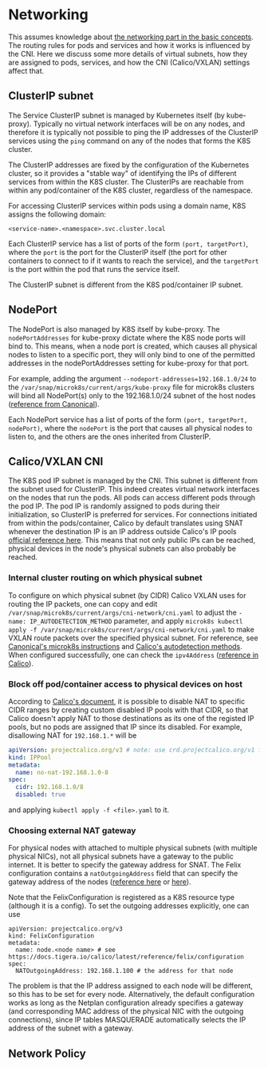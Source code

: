 # Networking

This assumes knowledge about [the networking part in the basic concepts](concepts.md#network). The routing rules for pods and services and how it works is influenced by the CNI. Here we discuss some more details of virtual subnets, how they are assigned to pods, services, and how the CNI (Calico/VXLAN) settings affect that.

## ClusterIP subnet
The Service ClusterIP subnet is managed by Kubernetes itself (by kube-proxy). Typically no virtual network interfaces will be on any nodes, and therefore it is typically not possible to ping the IP addresses of the ClusterIP services using the `ping` command on any of the nodes that forms the K8S cluster.

The ClusterIP addresses are fixed by the configuration of the Kubernetes cluster, so it provides a "stable way" of identifying the IPs of different services from within the K8S cluster. The ClusterIPs are reachable from within any pod/container of the K8S cluster, regardless of the namespace.

For accessing ClusterIP services within pods using a domain name, K8S assigns the following domain:
```
<service-name>.<namespace>.svc.cluster.local
```

Each ClusterIP service has a list of ports of the form `(port, targetPort)`, where the `port` is the port for the ClusterIP itself (the port for other containers to connect to if it wants to reach the service), and the `targetPort` is the port within the pod that runs the service itself.

The ClusterIP subnet is different from the K8S pod/container IP subnet.

## NodePort
The NodePort is also managed by K8S itself by kube-proxy. The `nodePortAddresses` for kube-proxy dictate where the K8S node ports will bind to. This means, when a node port is created, which causes all physical nodes to listen to a specific port, they will only bind to one of the permitted addresses in the nodePortAddresses setting for kube-proxy for that port.

For example, adding the argument `--nodeport-addresses=192.168.1.0/24` to the `/var/snap/microk8s/current/args/kube-proxy` file for microk8s clusters will bind all NodePort(s) only to the 192.168.1.0/24 subnet of the host nodes ([reference from Canonical](https://microk8s.io/docs/configure-host-interfaces#nodeport-services)).

Each NodePort service has a list of ports of the form `(port, targetPort, nodePort)`, where the `nodePort` is the port that causes all physical nodes to listen to, and the others are the ones inherited from ClusterIP.

## Calico/VXLAN CNI
The K8S pod IP subnet is managed by the CNI. This subnet is different from the subnet used for ClusterIP. This indeed creates virtual network interfaces on the nodes that run the pods. All pods can access different pods through the pod IP. The pod IP is randomly assigned to pods during their initialization, so ClusterIP is preferred for services. For connections initiated from within the pods/container, Calico by default translates using SNAT whenever the destination IP is an IP address outside Calico's IP pools [official reference here](https://docs.tigera.io/calico/latest/networking/configuring/workloads-outside-cluster). This means that not only public IPs can be reached, physical devices in the node's physical subnets can also probably be reached.

### Internal cluster routing on which physical subnet

To configure on which physical subnet (by CIDR) Calico VXLAN uses for routing the IP packets, one can copy and edit `/var/snap/microk8s/current/args/cni-network/cni.yaml` to adjust the `- name: IP_AUTODETECTION_METHOD` parameter, and apply `microk8s kubectl apply -f /var/snap/microk8s/current/args/cni-network/cni.yaml` to make VXLAN route packets over the specified physical subnet. For reference, see [Canonical's microk8s instructions](https://microk8s.io/docs/configure-host-interfaces#calico-vxlan-interface) and [Calico's autodetection methods](https://docs.tigera.io/calico/latest/networking/ipam/ip-autodetection#disable-autodetection). When configured successfully, one can check the `ipv4Address` ([reference in Calico](https://docs.tigera.io/calico/latest/reference/resources/node)).

### Block off pod/container access to physical devices on host
According to [Calico's document](https://docs.tigera.io/calico/latest/networking/configuring/workloads-outside-cluster#use-additional-ip-pools-to-specify-addresses-that-can-be-reached-without-nat), it is possible to disable NAT to specific CIDR ranges by creating custom disabled IP pools with that CIDR, so that Calico doesn't apply NAT to those destinations as its one of the registed IP pools, but no pods are assigned that IP since its disabled. For example, disallowing NAT for `192.168.1.*` will be
```yaml
apiVersion: projectcalico.org/v3 # note: use crd.projectcalico.org/v1 for microk8s
kind: IPPool
metadata:
  name: no-nat-192.168.1.0-8
spec:
  cidr: 192.168.1.0/8
  disabled: true
```
and applying `kubectl apply -f <file>.yaml` to it.

### Choosing external NAT gateway
For physical nodes with attached to multiple physical subnets (with multiple physical NICs), not all physical subnets have a gateway to the public internet. It is better to specify the gateway address for SNAT. The Felix configuration contains a `natOutgoingAddress` field that can specify the gateway address of the nodes ([reference here](https://docs.tigera.io/calico/latest/reference/resources/felixconfig#data-plane-common) or [here](https://docs.tigera.io/calico/latest/reference/felix/configuration#data-plane-common)). 

Note that the FelixConfiguration is registered as a K8S resource type (although it is a config). To set the outgoing addresses explicitly, one can use
```
apiVersion: projectcalico.org/v3
kind: FelixConfiguration
metadata:
  name: node.<node name> # see https://docs.tigera.io/calico/latest/reference/felix/configuration
spec:
  NATOutgoingAddress: 192.168.1.100 # the address for that node
```

The problem is that the IP address assigned to each node will be different, so this has to be set for every node. Alternatively, the default configuration works as long as the Netplan configuration already specifies a gateway (and corresponding MAC address of the physical NIC with the outgoing connections), since IP tables MASQUERADE automatically selects the IP address of the subnet with a gateway.
## Network Policy
